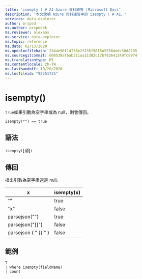 ```yaml
---
title: 'isempty ( # A1-Azure 資料總管 |Microsoft Docs'
description: '本文說明 Azure 資料總管中的 isempty ( # A1。'
services: data-explorer
author: orspod
ms.author: orspodek
ms.reviewer: alexans
ms.service: data-explorer
ms.topic: reference
ms.date: 02/13/2020
ms.openlocfilehash: 2944e90f14f38e2f136f5815a95584edc50d8235
ms.sourcegitcommit: 608539af6ab511aa11d82c17b782641340fc8974
ms.translationtype: MT
ms.contentlocale: zh-TW
ms.lasthandoff: 10/20/2020
ms.locfileid: "92251725"
---
```

# <a name="isempty"></a>isempty()

`true`如果引數為空字串或為 null，則會傳回。
    
```kusto
isempty("") == true
```

## <a name="syntax"></a>語法

`isempty(`[*值*]`)`

## <a name="returns"></a>傳回

指出引數為空字串還是 null。

|x|isempty(x)
|---|---
| "" | true
|"x" | false
|parsejson("")|true
|parsejson("[]")|false
|parsejson ( " {} " ) |false

## <a name="example"></a>範例

```kusto
T
| where isempty(fieldName)
| count
```